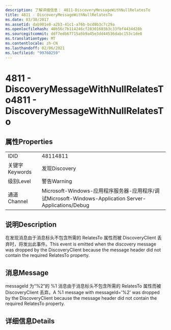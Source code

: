 ```yaml
---
description: 了解详细信息： 4811-DiscoveryMessageWithNullRelatesTo
title: 4811 - DiscoveryMessageWithNullRelatesTo
ms.date: 03/30/2017
ms.assetid: dab901e8-a2b3-41c1-a76b-bcd8b3c7c29a
ms.openlocfilehash: 40b56c7b114246cf28301603b3c33fbf4434d28b
ms.sourcegitcommit: ddf7edb67715a5b9a45e3dd44536dabc153c1de0
ms.translationtype: MT
ms.contentlocale: zh-CN
ms.lasthandoff: 02/06/2021
ms.locfileid: "99760259"
---
```

# <a name="4811---discoverymessagewithnullrelatesto"></a><span data-ttu-id="3bc0f-103">4811 - DiscoveryMessageWithNullRelatesTo</span><span class="sxs-lookup"><span data-stu-id="3bc0f-103">4811 - DiscoveryMessageWithNullRelatesTo</span></span>

## <a name="properties"></a><span data-ttu-id="3bc0f-104">属性</span><span class="sxs-lookup"><span data-stu-id="3bc0f-104">Properties</span></span>  
  
|||  
|-|-|  
|<span data-ttu-id="3bc0f-105">ID</span><span class="sxs-lookup"><span data-stu-id="3bc0f-105">ID</span></span>|<span data-ttu-id="3bc0f-106">4811</span><span class="sxs-lookup"><span data-stu-id="3bc0f-106">4811</span></span>|  
|<span data-ttu-id="3bc0f-107">关键字</span><span class="sxs-lookup"><span data-stu-id="3bc0f-107">Keywords</span></span>|<span data-ttu-id="3bc0f-108">发现</span><span class="sxs-lookup"><span data-stu-id="3bc0f-108">Discovery</span></span>|  
|<span data-ttu-id="3bc0f-109">级别</span><span class="sxs-lookup"><span data-stu-id="3bc0f-109">Level</span></span>|<span data-ttu-id="3bc0f-110">警告</span><span class="sxs-lookup"><span data-stu-id="3bc0f-110">Warning</span></span>|  
|<span data-ttu-id="3bc0f-111">通道</span><span class="sxs-lookup"><span data-stu-id="3bc0f-111">Channel</span></span>|<span data-ttu-id="3bc0f-112">Microsoft-Windows-应用程序服务器-应用程序/调试</span><span class="sxs-lookup"><span data-stu-id="3bc0f-112">Microsoft-Windows-Application Server-Applications/Debug</span></span>|  
  
## <a name="description"></a><span data-ttu-id="3bc0f-113">说明</span><span class="sxs-lookup"><span data-stu-id="3bc0f-113">Description</span></span>  

 <span data-ttu-id="3bc0f-114">在发现消息由于消息标头不包含所需的 RelatesTo 属性而被 DiscoveryClient 丢弃时，将发出此事件。</span><span class="sxs-lookup"><span data-stu-id="3bc0f-114">This event is emitted when the discovery message was dropped by the DiscoveryClient because the message header did not contain the required RelatesTo property.</span></span>  
  
## <a name="message"></a><span data-ttu-id="3bc0f-115">消息</span><span class="sxs-lookup"><span data-stu-id="3bc0f-115">Message</span></span>  

 <span data-ttu-id="3bc0f-116">messageId 为“%2”的 %1 消息由于消息标头不包含所需的 RelatesTo 属性而被 DiscoveryClient 丢弃。</span><span class="sxs-lookup"><span data-stu-id="3bc0f-116">A %1 message with messageId='%2' was dropped by the DiscoveryClient because the message header did not contain the required RelatesTo property.</span></span>  
  
## <a name="details"></a><span data-ttu-id="3bc0f-117">详细信息</span><span class="sxs-lookup"><span data-stu-id="3bc0f-117">Details</span></span>
